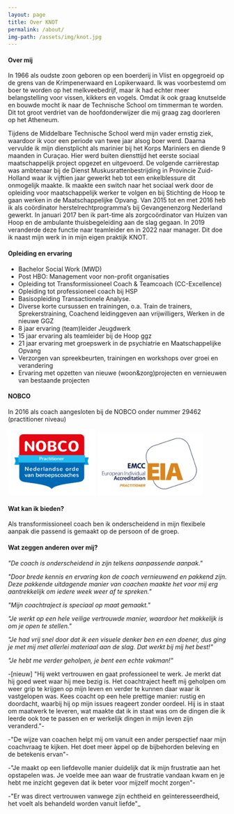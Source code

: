 ```yaml
---
layout: page
title: Over KNOT
permalink: /about/
img-path: /assets/img/knot.jpg
---
```

#### Over mij
In 1966 als oudste zoon geboren op een boerderij in Vlist en opgegroeid op de grens van de Krimpenerwaard en Lopikerwaard. Ik was  voorbestemd om boer te worden op het melkveebedrijf, maar ik had echter meer belangstelling voor vissen, kikkers en vogels. Omdat ik ook graag knutselde en bouwde mocht ik naar de Technische School om timmerman te worden. Dit tot groot verdriet van de hoofdonderwijzer die mij graag zag doorleren op het Atheneum.

Tijdens de Middelbare Technische School werd mijn vader ernstig ziek, waardoor ik voor een periode van twee jaar alsog boer werd. Daarna vervulde ik mijn dienstplicht als marinier bij het Korps Mariniers en diende 9 maanden in Curaçao. Hier werd buiten diensttijd het eerste sociaal maatschappelijk project opgezet en uitgevoerd. De volgende carrièrestap was ambtenaar bij de Dienst Muskusrattenbestrijding in Provincie Zuid-Holland waar ik vijftien jaar gewerkt heb tot een enkelblessure dit onmogelijk maakte. Ik maakte een switch naar het sociaal werk door de opleiding voor maatschappelijk werker te volgen en bij Stichting de Hoop te gaan werken in de Maatschappelijke Opvang. Van 2015 tot en met 2016 heb ik als coördinator herstelrechtprogramma’s bij Gevangenenzorg Nederland gewerkt. In januari 2017 ben ik part-time als zorgcoördinator van Huizen van Hoop en de ambulante thuisbegeleiding aan de slag gegaan. In 2019 veranderde deze functie naar teamleider en in 2022 naar manager. Dit doe ik naast mijn werk in in mijn eigen praktijk KNOT.


#### Opleiding en ervaring
- Bachelor Social Work (MWD)
- Post HBO: Management voor non-profit organisaties
- Opleiding tot Transformissioneel Coach & Teamcoach (CC-Excellence)
- Opleiding tot professioneel coach bij HSP
- Basisopleiding Transactionele Analyse.
- Diverse korte cursussen en trainingen, o.a. Train de trainers, Sprekerstraining, Coachend leidinggeven aan vrijwilligers,            Werken in de nieuwe GGZ
- 8 jaar ervaring (team)leider Jeugdwerk
- 15 jaar ervaring als teamleider bij de Hoop ggz
- 21 jaar ervaring met groepswerk in de psychiatrie en Maatschappelijke Opvang
- Verzorgen van spreekbeurten, trainingen en workshops over groei en verandering
- Ervaring met opzetten van nieuwe (woon&zorg)projecten en vernieuwen van bestaande projecten
  
  

#### NOBCO
In 2016 als coach aangesloten bij de NOBCO onder nummer 29462 (practitioner niveau)

<div>
    <div style="width: 40%; display: inline-block;">
        <img src="/assets/img/nobco.png" />
    </div>
    <div style="width: 48%; display: inline-block;">
        <img src="/assets/img/eia.jpg" />
    </div>
</div>

#### Wat kan ik bieden?
Als transformissioneel coach ben ik onderscheidend in mijn flexibele aanpak die passend is gemaakt op de persoon of de groep.

#### Wat zeggen anderen over mij?
_"De coach is onderscheidend in zijn telkens aanpassende aanpak."_

_"Door brede kennis en ervaring kon de coach vernieuwend en pakkend zijn. Deze pakkende uitdagende manier van coachen maakte het voor mij erg aantrekkelijk om iedere week weer af te spreken."_

_"Mijn coachtraject is speciaal op maat gemaakt."_

_"Je werkt op een hele veilige vertrouwde manier, waardoor het makkelijk is om je open te stellen."_

_"Je had vrij snel door dat ik een visuele denker ben en een doener, dus ging je met mij met allerlei materiaal aan de slag. Dat werkt bij mij het best!"_

_"Je hebt me verder geholpen, je bent een echte vakman!"_

-[nieuw] "Hij wekt vertrouwen en gaat professioneel te werk. Je merkt dat hij goed weet waar hij mee bezig is. 
Het coachtraject heeft mij geholpen om weer grip te krijgen op mijn leven en verder te kunnen daar waar ik vastgelopen was. 
Kees coacht op een hele prettige manier: rustig en doordacht, waarbij hij op mijn issues reageert zonder oordeel. Hij is in staat om maatwerk te leveren, wat maakte dat ik in staat was om de dingen die ik leerde ook toe te passen en er werkelijk dingen in mijn leven zijn veranderd."- 

-"De wijze van coachen helpt mij om vanuit een ander perspectief naar mijn coachvraag te kijken. Het doet meer àppel op de bijbehorden beleving en de betekenis ervan"-

-"Je maakt op een liefdevolle manier duidelijk dat ik mijn frustratie aan het opstapelen was. Je voelde mee aan waar de frustratie vandaan kwam en je hebt me inzicht gegeven dat ik beter voor mijzelf mocht zorgen"-

-"Er was direct vertrouwen vanwege zijn echtheid en geïnteresseerdheid, het voelt als behandeld worden vanuit liefde"_
